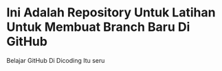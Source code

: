 # Ini Adalah Repository Untuk Latihan Untuk Membuat Branch Baru Di GitHub
Belajar GitHub Di Dicoding Itu seru 

